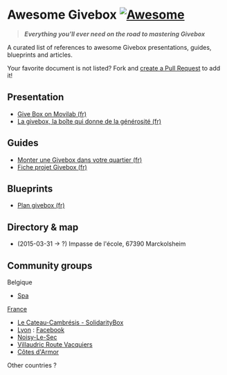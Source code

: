 # Awesome Givebox [![Awesome](https://cdn.rawgit.com/sindresorhus/awesome/d7305f38d29fed78fa85652e3a63e154dd8e8829/media/badge.svg)](https://github.com/sindresorhus/awesome)

> _**Everything you'll ever need on the road to mastering Givebox**_

A curated list of references to awesome Givebox presentations, guides, blueprints and articles. 

Your favorite document is not listed? Fork and [create a Pull Request](https://github.com/glenux/awesome-givebox/edit/master/README.md) to add it!

## Presentation

* [Give Box on Movilab (fr)](http://movilab.org/index.php?title=Give_Box)
* [La givebox, la boîte qui donne de la générosité (fr)](http://www.consoglobe.com/givebox-boite-don-cg)


## Guides

* [Monter une Givebox dans votre quartier (fr)](http://giveboxlyon.blogspot.fr/p/pour-monter-une-givebox-dans.html)
* [Fiche projet Givebox (fr)](http://www.quartiersdurablescitoyens.be/wp-content/uploads/2014/07/fiche-projet_GIVEBOX_vert_FR.pdf)

## Blueprints

* [Plan givebox (fr)](http://www.yupik-communication.com/plan-give-box.pdf)

## Directory & map

* (2015-03-31 &rarr; ?) Impasse de l'école, 67390 Marckolsheim


## Community groups

Belgique

* [Spa](http://www.villedespa.be/ma-ville/services-communaux/cadre-de-vie/environnement/une-give-box-a-spa)

[France](https://www.facebook.com/GiveboxFrance/)

* [Le Cateau-Cambrésis - SolidarityBox](https://www.facebook.com/Giveboxlecateau/)
* [Lyon](http://giveboxlyon.blogspot.fr/) : [Facebook](https://www.facebook.com/Givebox-LYON-291157047749989/) 
* [Noisy-Le-Sec](https://www.facebook.com/GIVEBOXNOISYLESEC)
* [Villaudric Route Vacquiers](https://www.facebook.com/groups/giveboxvillaudric31/)
* [Côtes d'Armor](https://www.facebook.com/giveboxmidia14h/)


Other countries ?


